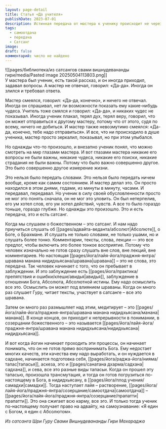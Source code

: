 ```yaml
---
layout: page-detail
title: Статья «Да учителя»
publishDate: 2023-07-01
description: Истинная передача от мастера к ученику происходит не через слова и чудеса, а через состояние и присутствие, которое ученик способен воспринять только после внутренней зрелости. Сатсанг начинается с внешнего слушания, затем переходит в размышление и глубокое созерцание, что постепенно приводит к трансформации, самоотдаче и растворению эго. Только пройдя этот путь, ученик достигает единства с Абсолютом и истинного познания.
tags:
  - самоотдача
  - передача
  - Сатсанг
image: 
draft: false
комментарий: число не найдено
---
```

![[pages/библиотека/из сатсангов свами вишнудевананды гири/media/Pasted image 20250504113803.png]]  
 У мастера был ученик, есть такой рассказ, и он иногда приходил, задавал вопросы. А мастер не отвечал, говорил: «Да-да». Иногда он злился и требовал ответа.

 Мастер смеялся, говорил: «Да-да, конечно», и ничего не отвечал. Иногда он спрашивал, нет ли возможности показать ему какие-нибудь чудеса. Учитель тоже смялся и говорил: «Да-да», и никаких чудес не показывал. Иногда ученик плакал, терял дух, терял веру, говорил, что он может отправиться к другому мастеру, потому что от этого, судя по всему, ничего не добиться. И мастер также невозмутимо смеялся: «Да-да, конечно, тебе надо отправиться». И все, что ни происходило в душе ученика, мастер просто зеркалил, показывал, но при этом улыбался.

 Но однажды что-то произошло, и внезапно ученик понял, что можно смотреть на мир глазами мастера. И вот глазами мастера никакие его вопросы не были важны, никакие чудеса, никакие его поиски, никакие страдания не были важны. Потому что было важно совершенно другое. Это было совершенно другое измерение жизни.

 Это нельзя было передать словами. Это нельзя было передать ничем вообще, кроме как самим состоянием. И мастер делал это. Он просто находился в этом днями, годами, из минуты в минуту, часами. И передавал, передавал. Но ученик в силу своей обусловленности просто не мог это понять сначала, он не мог это уловить. Он был нетерпелив, его ум хотел слов, его ум хотел действий, чувств. А все то было гораздо тоньше, гораздо глубже. Но однажды это произошло. Это и есть передача, это и есть сатсанг. 

 Когда мы слушаем о божественном – это сатсанг. И нам надо приучиться слушать об [[pages/адвайта-веданта/абсолют|Абсолюте]], о Боге, о Брахмане. И слушать не только словами, не только ушами, но и слушать более тонко. Комментарии, тексты, слова, лекции — это все предлог, чтобы включить это более тонкое восприятие. Потому что человек изначально не готов сразу слушать вне слов, вне лекций, вне комментариев. Но настоящая [[pages/йога/лайя-йога/праджня-янтра/шравана манана нидидхьясана/шравана|шравана]] – это не слова, это передача. Так человек начинает с того, что он пребывает в заблуждении. И это заблуждение есть [[pages/йога/практика/препятствия и ошибки/клеши/авидья|авидья]], заблуждение в отношении Бога, Абсолюта, Абсолютной истины. Ему надо осмыслить все это. Осмыслить он может под влиянием шраваны. Когда он много раз слушает Гуру, читает тексты, участвует в сатсанге – все это шравана.

 Затем он много раз размышляет над этим, медитирует – это [[pages/йога/лайя-йога/праджня-янтра/шравана манана нидидхьясана/манана|манана]]. В конце концов, он приходит к непрерывности в понимании, в созерцании божественного – это называется [[pages/йога/лайя-йога/праджня-янтра/шравана манана нидидхьясана/нидидхьясана|нидидхьясана]]. 

 И вот когда йогин начинает проходить эти процессы, он начинает понимать, что он не готов прямо воспринимать Бога. Ему недостает многих качеств, эти качества ему надо выработать, и он нуждается в садхане, начинается подготовка себя, [[pages/йога/раджа-йога/нияма/тапас|тапасья]], аскеза, это и [[pages/санатана дхарма/садхана|садхана]], и сева, все это разные виды тапасьи. Когда он прошел эту тапасью, произошла трансмутация, и тогда он готов погрузиться по-настоящему в Бога, в нидидхьясану, в [[pages/йога/плод учения/самадхи|самадхи]]. Тогда наступает лайя – растворение, [[pages/йога/лайя-йога/праджня-янтра/созерцание/самоотдача|самоотдача]] – [[pages/йога/лайя-йога/праджня-янтра/созерцание/прапатти|прапатти]]. Это она сжигает всю карму, все эго. И только тогда ученик по-настоящему получает право на адвайту, на самоузнавание: «Я един с Богом, я един с Абсолютом».

*Из сатсанга Шри Гуру Свами Вишнудевананды Гири Махараджа*
